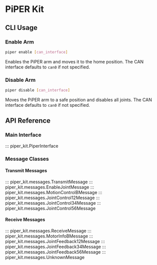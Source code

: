 # PiPER Kit

## CLI Usage

### Enable Arm

```bash
piper enable [can_interface]
```

Enables the PiPER arm and moves it to the home position. The CAN interface defaults to `can0` if not specified.

### Disable Arm

```bash
piper disable [can_interface]
```

Moves the PiPER arm to a safe position and disables all joints. The CAN interface defaults to `can0` if not specified.

## API Reference

### Main Interface

::: piper_kit.PiperInterface

### Message Classes

#### Transmit Messages

::: piper_kit.messages.TransmitMessage
::: piper_kit.messages.EnableJointMessage
::: piper_kit.messages.MotionControlBMessage
::: piper_kit.messages.JointControl12Message
::: piper_kit.messages.JointControl34Message
::: piper_kit.messages.JointControl56Message

#### Receive Messages

::: piper_kit.messages.ReceiveMessage
::: piper_kit.messages.MotorInfoBMessage
::: piper_kit.messages.JointFeedback12Message
::: piper_kit.messages.JointFeedback34Message
::: piper_kit.messages.JointFeedback56Message
::: piper_kit.messages.UnknownMessage
